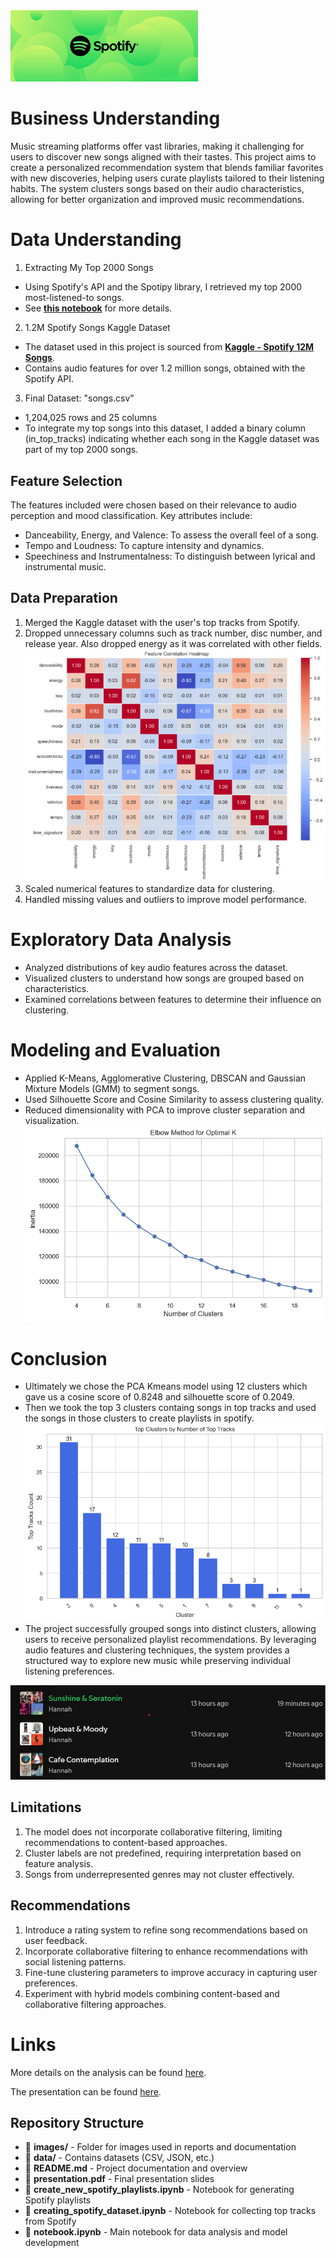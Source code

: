 <img src="./images/spotify.jpg" alt="spotify_logo" width="300"/>


# Business Understanding
Music streaming platforms offer vast libraries, making it challenging for users to discover new songs aligned with their tastes. This project aims to create a personalized recommendation system that blends familiar favorites with new discoveries, helping users curate playlists tailored to their listening habits. The system clusters songs based on their audio characteristics, allowing for better organization and improved music recommendations.


# Data Understanding
1. Extracting My Top 2000 Songs
* Using Spotify's API and the Spotipy library, I retrieved my top 2000 most-listened-to songs.
* See **[this notebook](https://github.com/hannahdallas/spotify_playlist_recommender/blob/main/creating_spotify_dataset.ipynb)** for more details.

2. 1.2M Spotify Songs Kaggle Dataset
* The dataset used in this project is sourced from **[Kaggle - Spotify 12M Songs](https://www.kaggle.com/datasets/rodolfofigueroa/spotify-12m-songs)**. 
* Contains audio features for over 1.2 million songs, obtained with the Spotify API.

3. Final Dataset: "songs.csv"
* 1,204,025 rows and 25 columns
* To integrate my top songs into this dataset, I added a binary column (in_top_tracks) indicating whether each song in the Kaggle dataset was part of my top 2000 songs.

## Feature Selection
The features included were chosen based on their relevance to audio perception and mood classification. Key attributes include:
* Danceability, Energy, and Valence: To assess the overall feel of a song.
* Tempo and Loudness: To capture intensity and dynamics.
* Speechiness and Instrumentalness: To distinguish between lyrical and instrumental music.

## Data Preparation
1. Merged the Kaggle dataset with the user's top tracks from Spotify.
2. Dropped unnecessary columns such as track number, disc number, and release year. Also dropped energy as it was correlated with other fields.
![Correlation Matrix](./images/correlation.png)
3. Scaled numerical features to standardize data for clustering.
4. Handled missing values and outliers to improve model performance.

# Exploratory Data Analysis
* Analyzed distributions of key audio features across the dataset.
* Visualized clusters to understand how songs are grouped based on characteristics.
* Examined correlations between features to determine their influence on clustering.

# Modeling and Evaluation
* Applied K-Means, Agglomerative Clustering, DBSCAN and Gaussian Mixture Models (GMM) to segment songs.
* Used Silhouette Score and Cosine Similarity to assess clustering quality.
* Reduced dimensionality with PCA to improve cluster separation and visualization.
![Determining Number of Clusters for KMEANS with the elbow method](./images/elbow.png)

# Conclusion
* Ultimately we chose the PCA Kmeans model using 12 clusters which gave us a cosine score of 0.8248 and silhouette score of 0.2049.
* Then we took the top 3 clusters containg songs in top tracks and used the songs in those clusters to create playlists in spotify.
![Clusters containg top tracks](./images/clusters.png)
* The project successfully grouped songs into distinct clusters, allowing users to receive personalized playlist recommendations. By leveraging audio features and clustering techniques, the system provides a structured way to explore new music while preserving individual listening preferences.

![New spotify playlists](./images/spotify_screenshot.jpg)

## Limitations
1. The model does not incorporate collaborative filtering, limiting recommendations to content-based approaches.
2. Cluster labels are not predefined, requiring interpretation based on feature analysis.
3. Songs from underrepresented genres may not cluster effectively.

## Recommendations
1. Introduce a rating system to refine song recommendations based on user feedback.
2. Incorporate collaborative filtering to enhance recommendations with social listening patterns.
3. Fine-tune clustering parameters to improve accuracy in capturing user preferences.
4. Experiment with hybrid models combining content-based and collaborative filtering approaches.

# Links
More details on the analysis can be found [here](https://github.com/hannahdallas/spotify_playlist_recommender/blob/main/notebook.ipynb).

The presentation can be found [here](https://docs.google.com/presentation/d/1e4T3LrZ9oDL0o0EhGJFBoq1SUpFOpg2ve2_JNTJhEV8/edit?usp=sharing).

## Repository Structure

- 📂 **images/** - Folder for images used in reports and documentation  
- 📂 **data/** - Contains datasets (CSV, JSON, etc.)  
- 📄 **README.md** - Project documentation and overview  
- 📄 **presentation.pdf** - Final presentation slides  
- 📓 **create_new_spotify_playlists.ipynb** - Notebook for generating Spotify playlists  
- 📓 **creating_spotify_dataset.ipynb** - Notebook for collecting top tracks from Spotify  
- 📓 **notebook.ipynb** - Main notebook for data analysis and model development  
